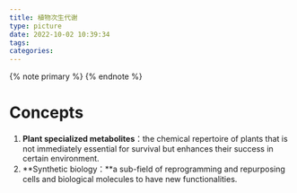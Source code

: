 ```yaml
---
title: 植物次生代谢
type: picture
date: 2022-10-02 10:39:34
tags:
categories:
---
```


<meta name="referrer" content="no-referrer" />


{% note primary %} {% endnote %}

<!--more-->

# Concepts

1. **Plant specialized metabolites**：the chemical repertoire of plants that is not immediately essential for survival but enhances their success in certain environment.
2. **Synthetic biology：**a sub-field of reprogramming and repurposing cells and biological molecules to have new functionalities.
